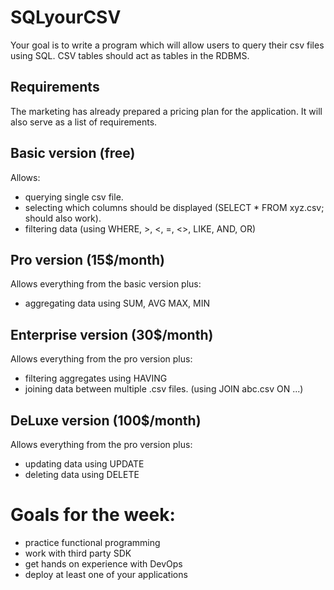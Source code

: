 # SQLyourCSV
Your goal is to write a program which will allow users to query their csv files using SQL. CSV tables should act as tables in the RDBMS.

## Requirements
The marketing has already prepared a pricing plan for the application. It will also serve as a list of requirements.

## Basic version (free)
Allows:

  - querying single csv file.
  - selecting which columns should be displayed (SELECT * FROM xyz.csv; should also work).
  - filtering data (using WHERE, >, <, =, <>, LIKE, AND, OR)
  
## Pro version (15$/month)
Allows everything from the basic version plus:

  - aggregating data using SUM, AVG MAX, MIN

## Enterprise version (30$/month)
Allows everything from the pro version plus:

  - filtering aggregates using HAVING
  - joining data between multiple .csv files. (using JOIN abc.csv ON ...)

## DeLuxe version (100$/month)
Allows everything from the pro version plus:

  - updating data using UPDATE
  - deleting data using DELETE
  
#  Goals for the week:

  - practice functional programming
  - work with third party SDK
  - get hands on experience with DevOps
  - deploy at least one of your applications
